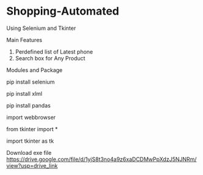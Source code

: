 # Shopping-Automated
Using Selenium and Tkinter

Main Features
1. Perdefined list of Latest phone
2. Search box for Any Product
   

Modules and Package

   pip install selenium
   
   pip install xlml
   
   pip install pandas
   
   import webbrowser
   
   from tkinter import *
   
   import tkinter as tk



Download exe file https://drive.google.com/file/d/1yjS8t3no4a9z6xaDCDMwPpXdzJ5NJNRm/view?usp=drive_link
